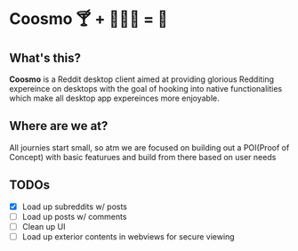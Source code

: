# Coosmo 🍸 + 👩🏼‍🚀 = 🎉

## What's this?

**Coosmo** is a Reddit desktop client aimed at providing glorious Redditing expereince on desktops with the goal of hooking into native functionalities which make all desktop app expereinces more enjoyable.

## Where are we at?

All journies start small, so atm we are focused on building out a POI(Proof of Concept) with basic featurues and build from there based on user needs

## TODOs

- [x] Load up subreddits w/ posts
- [ ] Load up posts w/ comments
- [ ] Clean up UI
- [ ] Load up exterior contents in webviews for secure viewing
